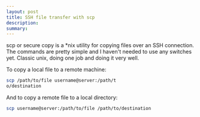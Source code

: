 ```yaml
---
layout: post
title: SSH file transfer with scp
description: 
summary: 
---
```


scp or secure copy is a \*nix utility for copying files over an SSH connection. The commands are pretty simple and I haven't needed to use any switches yet. Classic unix, doing one job and doing it very well.

To copy a local file to a remote machine:
```bash
scp /path/to/file username@server:/path/t
o/destination
```

And to copy a remote file to a local directory:
```bash
scp username@server:/path/to/file /path/to/destination
```